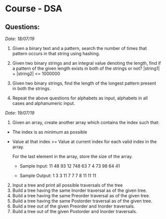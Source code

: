 # Course - DSA

## Questions:

_Date: 18/07/19_

1. Given a binary text and a pattern, search the number of times that pattern occurs in that string using hashing.

2. Given two binary strings and an integral value denoting the length, find if a pattern of the given length exists in both of the strings or not?
|string1| + |string2| <= 1000000

3. Given two binary strings, find the length of the longest pattern present in both the strings.

4. Repeat the above questions for alphabets as input, alphabets in all cases and alphanumeric input.

_Date: 19/07/19_

1. Given an array, create another array which contains the index such that:
* The index is as minimum as possible
* Value at that index >= Value at current index for each valid index in the array.

  For the last element in the array, store the size of the array.

  * Sample Input:
    11
    48 93 12 748 63 7 4 73 98 64 41

  * Sample Output:
    1 3 3 11 7 7 7 8 11 11 11

2. Input a tree and print all possible traversals of the tree
3. Build a tree having the same Inorder traversal as of the given tree.
4. Build a tree having the same Preorder traversal as of the given tree.
5. Build a tree having the same Postorder traversal as of the given tree.
6. Build a tree out of the given Preorder and Inorder traversals.
7. Build a tree out of the given Postorder and Inorder traversals.
